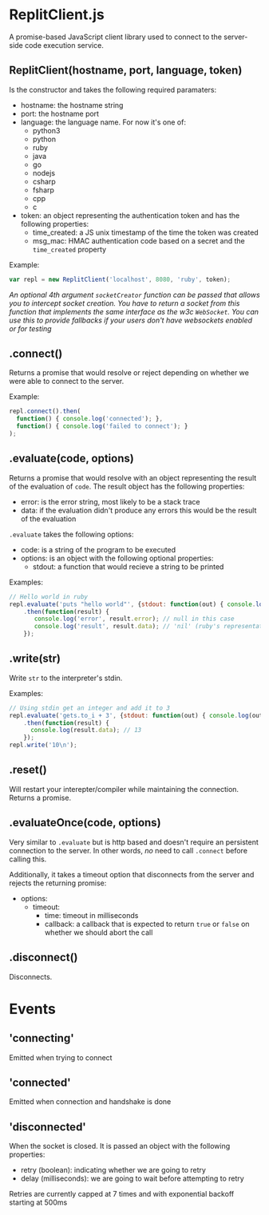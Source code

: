 # ReplitClient.js

A promise-based JavaScript client library used to connect to the server-side code execution service.

## ReplitClient(hostname, port, language, token)

Is the constructor and takes the following required paramaters:

* hostname: the hostname string
* port: the hostname port
* language: the language name. For now it's one of:
  * python3
  * python
  * ruby
  * java
  * go
  * nodejs
  * csharp
  * fsharp
  * cpp
  * c
* token: an object representing the authentication token and has the following properties:
  * time_created: a JS unix timestamp of the time the token was created
  * msg_mac: HMAC authentication code based on a secret and the `time_created` property

Example:

```js
var repl = new ReplitClient('localhost', 8080, 'ruby', token);
```

_An optional 4th argument `socketCreator` function can be passed that allows you to intercept socket creation. You have to return a socket from this function that implements the same interface as the w3c `WebSocket`. You can use this to provide fallbacks if your users don't have websockets enabled or for testing_

## .connect()

Returns a promise that would resolve or reject depending on whether we were able to connect to the server.

Example:

```js
repl.connect().then(
  function() { console.log('connected'); },
  function() { console.log('failed to connect'); }
);
```

## .evaluate(code, options)

Returns a promise that would resolve with an object representing the result of the evaluation of `code`. The result object has the following properties:

* error: is the error string, most likely to be a stack trace
* data: if the evaluation didn't produce any errors this would be the result of the evaluation

`.evaluate` takes the following options:
* code: is a string of the program to be executed
* options: is an object with the following optional properties:
  * stdout: a function that would recieve a string to be printed

Examples:

```js
// Hello world in ruby
repl.evaluate('puts "hello world"', {stdout: function(out) { console.log(out); }})
    .then(function(result) {
       console.log('error', result.error); // null in this case
       console.log('result', result.data); // 'nil' (ruby's representation for null)
    });
```

## .write(str)

Write `str` to the interpreter's stdin.

Examples:

```js
// Using stdin get an integer and add it to 3
repl.evaluate('gets.to_i + 3', {stdout: function(out) { console.log(out); }})
    .then(function(result) {
      console.log(result.data); // 13
    });
repl.write('10\n');
```

## .reset() 

Will restart your interepter/compiler while maintaining the connection. Returns a promise.

## .evaluateOnce(code, options)

Very similar to `.evaluate` but is http based and doesn't require an persistent connection to the server. In other words, *no* need to call `.connect` before calling this. 

Additionally, it takes a timeout option that disconnects from the server and rejects the returning promise:
* options:
  * timeout:
    * time: timeout in milliseconds
    * callback: a callback that is expected to return `true` or `false` on whether we should abort the call

## .disconnect()

Disconnects.

# Events

## 'connecting'

Emitted when trying to connect

## 'connected'

Emitted when connection and handshake is done

## 'disconnected'

When the socket is closed. It is passed an object with the following properties:

* retry (boolean): indicating whether we are going to retry
* delay (milliseconds): we are going to wait before attempting to retry

Retries are currently capped at 7 times and with exponential backoff starting at 500ms
